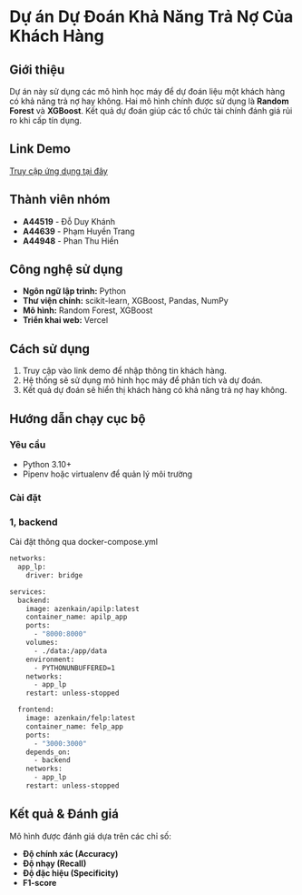 # Dự án Dự Đoán Khả Năng Trả Nợ Của Khách Hàng

## Giới thiệu
Dự án này sử dụng các mô hình học máy để dự đoán liệu một khách hàng có khả năng trả nợ hay không. Hai mô hình chính được sử dụng là **Random Forest** và **XGBoost**. Kết quả dự đoán giúp các tổ chức tài chính đánh giá rủi ro khi cấp tín dụng.

## Link Demo
[Truy cập ứng dụng tại đây](https://loan-predict-group-4.vercel.app/)

## Thành viên nhóm
- **A44519** - Đỗ Duy Khánh
- **A44639** - Phạm Huyền Trang
- **A44948** - Phan Thu Hiền

## Công nghệ sử dụng
- **Ngôn ngữ lập trình:** Python
- **Thư viện chính:** scikit-learn, XGBoost, Pandas, NumPy
- **Mô hình:** Random Forest, XGBoost
- **Triển khai web:** Vercel

## Cách sử dụng
1. Truy cập vào link demo để nhập thông tin khách hàng.
2. Hệ thống sẽ sử dụng mô hình học máy để phân tích và dự đoán.
3. Kết quả dự đoán sẽ hiển thị khách hàng có khả năng trả nợ hay không.

## Hướng dẫn chạy cục bộ
### Yêu cầu
- Python 3.10+
- Pipenv hoặc virtualenv để quản lý môi trường

### Cài đặt
### 1, backend
Cài đặt thông qua docker-compose.yml
```bash
networks:
  app_lp:
    driver: bridge

services:
  backend:
    image: azenkain/apilp:latest
    container_name: apilp_app
    ports:
      - "8000:8000"
    volumes:
      - ./data:/app/data
    environment:
      - PYTHONUNBUFFERED=1
    networks:
      - app_lp
    restart: unless-stopped

  frontend:
    image: azenkain/felp:latest
    container_name: felp_app
    ports:
      - "3000:3000"
    depends_on:
      - backend
    networks:
      - app_lp
    restart: unless-stopped

```
## Kết quả & Đánh giá
Mô hình được đánh giá dựa trên các chỉ số:
- **Độ chính xác (Accuracy)**
- **Độ nhạy (Recall)**
- **Độ đặc hiệu (Specificity)**
- **F1-score**



